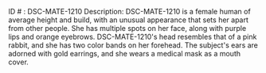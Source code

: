 ID # : DSC-MATE-1210
Description: DSC-MATE-1210 is a female human of average height and build, with an unusual appearance that sets her apart from other people. She has multiple spots on her face, along with purple lips and orange eyebrows. DSC-MATE-1210's head resembles that of a pink rabbit, and she has two color bands on her forehead. The subject's ears are adorned with gold earrings, and she wears a medical mask as a mouth cover.
